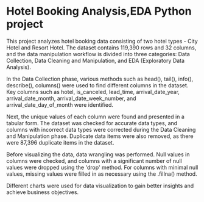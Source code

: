# Hotel Booking Analysis,EDA Python project
This project analyzes hotel booking data consisting of two hotel types - City Hotel and Resort Hotel. The dataset contains 119,390 rows and 32 columns, and the data manipulation workflow is divided into three categories: Data Collection, Data Cleaning and Manipulation, and EDA (Exploratory Data Analysis).

In the Data Collection phase, various methods such as head(), tail(), info(), describe(), columns() were used to find different columns in the dataset. Key columns such as hotel, is_canceled, lead_time, arrival_date_year, arrival_date_month, arrival_date_week_number, and arrival_date_day_of_month were identified.

Next, the unique values of each column were found and presented in a tabular form. The dataset was checked for accurate data types, and columns with incorrect data types were corrected during the Data Cleaning and Manipulation phase. Duplicate data items were also removed, as there were 87,396 duplicate items in the dataset.

Before visualizing the data, data wrangling was performed. Null values in columns were checked, and columns with a significant number of null values were dropped using the 'drop' method. For columns with minimal null values, missing values were filled in as necessary using the .fillna() method.

Different charts were used for data visualization to gain better insights and achieve business objectives.
